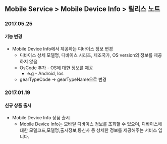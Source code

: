 ## Mobile Service > Mobile Device Info > 릴리스 노트

### 2017.05.25
#### 기능 변경

* Mobile Device Info에서 제공하는 디바이스 정보 변경
  * 디바이스 상세 모델명, 디바이스 시리즈, 제조국가, OS version의 정보를 제공하지 않음
  * OsCode 추가 - OS에 대한 정보를 제공
    * e.g - Android, Ios
  * gearTypeCode → gearTypeName으로 변경

### 2017.01.19
#### 신규 상품 출시
* Mobile Device Info 상품 출시
    * Mobile Device Info는 모바일 디바이스 정보를 조회할 수 있으며, 디바이스에 대한 모델코드,모델명,출시정보,통신사 등 상세한 정보를 제공해주는 서비스 입니다.
